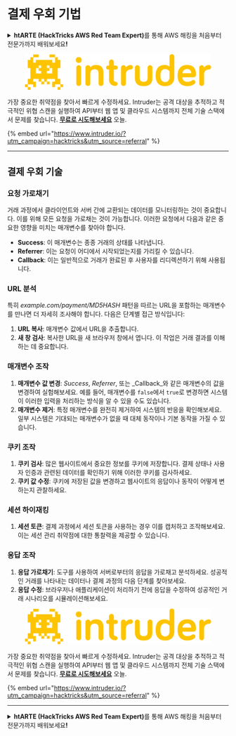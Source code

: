 # 결제 우회 기법

<details>

<summary><strong>htARTE (HackTricks AWS Red Team Expert)</strong>를 통해 AWS 해킹을 처음부터 전문가까지 배워보세요<strong>!</strong></summary>

HackTricks를 지원하는 다른 방법:

* **회사를 HackTricks에서 광고하거나 HackTricks를 PDF로 다운로드**하려면 [**SUBSCRIPTION PLANS**](https://github.com/sponsors/carlospolop)를 확인하세요!
* [**공식 PEASS & HackTricks 스웨그**](https://peass.creator-spring.com)를 얻으세요.
* [**The PEASS Family**](https://opensea.io/collection/the-peass-family)를 탐색해보세요. 독점적인 [**NFTs**](https://opensea.io/collection/the-peass-family) 컬렉션입니다.
* 💬 [**Discord 그룹**](https://discord.gg/hRep4RUj7f) 또는 [**텔레그램 그룹**](https://t.me/peass)에 **참여**하거나 **Twitter** 🐦 [**@carlospolopm**](https://twitter.com/hacktricks_live)을 **팔로우**하세요.
* **HackTricks**와 **HackTricks Cloud** github 저장소에 PR을 제출하여 **해킹 트릭을 공유**하세요.

</details>

<figure><img src="/.gitbook/assets/image (675).png" alt=""><figcaption></figcaption></figure>

가장 중요한 취약점을 찾아서 빠르게 수정하세요. Intruder는 공격 대상을 추적하고 적극적인 위협 스캔을 실행하여 API부터 웹 앱 및 클라우드 시스템까지 전체 기술 스택에서 문제를 찾습니다. [**무료로 시도해보세요**](https://www.intruder.io/?utm\_source=referral\&utm\_campaign=hacktricks) 오늘.

{% embed url="https://www.intruder.io/?utm_campaign=hacktricks&utm_source=referral" %}

***

## 결제 우회 기술

### 요청 가로채기
거래 과정에서 클라이언트와 서버 간에 교환되는 데이터를 모니터링하는 것이 중요합니다. 이를 위해 모든 요청을 가로채는 것이 가능합니다. 이러한 요청에서 다음과 같은 중요한 영향을 미치는 매개변수를 찾아야 합니다.

- **Success**: 이 매개변수는 종종 거래의 상태를 나타냅니다.
- **Referrer**: 이는 요청이 어디에서 시작되었는지를 가리킬 수 있습니다.
- **Callback**: 이는 일반적으로 거래가 완료된 후 사용자를 리디렉션하기 위해 사용됩니다.

### URL 분석
특히 _example.com/payment/MD5HASH_ 패턴을 따르는 URL을 포함하는 매개변수를 만나면 더 자세히 조사해야 합니다. 다음은 단계별 접근 방식입니다:

1. **URL 복사**: 매개변수 값에서 URL을 추출합니다.
2. **새 창 검사**: 복사한 URL을 새 브라우저 창에서 엽니다. 이 작업은 거래 결과를 이해하는 데 중요합니다.

### 매개변수 조작
1. **매개변수 값 변경**: _Success_, _Referrer_, 또는 _Callback_와 같은 매개변수의 값을 변경하여 실험해보세요. 예를 들어, 매개변수를 `false`에서 `true`로 변경하면 시스템이 이러한 입력을 처리하는 방식을 알 수 있을 수도 있습니다.
2. **매개변수 제거**: 특정 매개변수를 완전히 제거하여 시스템의 반응을 확인해보세요. 일부 시스템은 기대되는 매개변수가 없을 때 대체 동작이나 기본 동작을 가질 수 있습니다.

### 쿠키 조작
1. **쿠키 검사**: 많은 웹사이트에서 중요한 정보를 쿠키에 저장합니다. 결제 상태나 사용자 인증과 관련된 데이터를 확인하기 위해 이러한 쿠키를 검사하세요.
2. **쿠키 값 수정**: 쿠키에 저장된 값을 변경하고 웹사이트의 응답이나 동작이 어떻게 변하는지 관찰하세요.

### 세션 하이재킹
1. **세션 토큰**: 결제 과정에서 세션 토큰을 사용하는 경우 이를 캡처하고 조작해보세요. 이는 세션 관리 취약점에 대한 통찰력을 제공할 수 있습니다.

### 응답 조작
1. **응답 가로채기**: 도구를 사용하여 서버로부터의 응답을 가로채고 분석하세요. 성공적인 거래를 나타내는 데이터나 결제 과정의 다음 단계를 찾아보세요.
2. **응답 수정**: 브라우저나 애플리케이션이 처리하기 전에 응답을 수정하여 성공적인 거래 시나리오를 시뮬레이션해보세요.


<figure><img src="/.gitbook/assets/image (675).png" alt=""><figcaption></figcaption></figure>

가장 중요한 취약점을 찾아서 빠르게 수정하세요. Intruder는 공격 대상을 추적하고 적극적인 위협 스캔을 실행하여 API부터 웹 앱 및 클라우드 시스템까지 전체 기술 스택에서 문제를 찾습니다. [**무료로 시도해보세요**](https://www.intruder.io/?utm\_source=referral\&utm\_campaign=hacktricks) 오늘.

{% embed url="https://www.intruder.io/?utm_campaign=hacktricks&utm_source=referral" %}

***

<details>

<summary><strong>htARTE (HackTricks AWS Red Team Expert)</strong>를 통해 AWS 해킹을 처음부터 전문가까지 배워보세요<strong>!</strong></summary>

HackTricks를 지원하는 다른 방법:

* **회사를 HackTricks에서 광고하거나 HackTricks를 PDF로 다운로드**하려면 [**SUBSCRIPTION PLANS**](https://github.com/sponsors/carlospolop)를 확인하세요!
* [**공식 PEASS & HackTricks 스웨그**](https://peass.creator-spring.com)를 얻으세요.
* [**The PEASS Family**](https://opensea.io/collection/the-peass-family)를 탐색해보세요. 독점적인 [**NFTs**](https://opensea.io/collection/the-peass-family) 컬렉션입니다.
* 💬 [**Discord 그룹**](https://discord.gg/hRep4RUj7f) 또는 [**텔레그램 그룹**](https://t.me/peass)에 **참여**하거나 **Twitter** 🐦 [**@carlospolopm**](https://twitter.com/hacktricks_live)을 **팔로우**하세요.
* **HackTricks**와 **HackTricks Cloud** github 저장소에 PR을 제출하여 **해킹 트릭을 공유**하세요.

</details>
